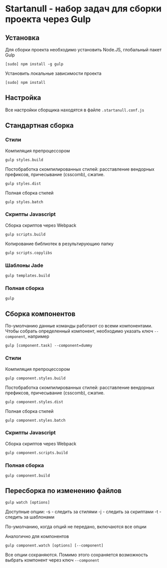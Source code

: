 # Startanull - набор задач для сборки проекта через Gulp

## Установка

Для сборки проекта необходимо установить Node.JS, глобальный пакет Gulp

```
[sudo] npm install -g gulp
```

Установить локальные зависимости проекта

```
[sudo] npm install
```

## Настройка

Все настройки сборщика находятся в файле `.startanull.conf.js`

## Стандартная сборка

### Стили

Компиляция препроцессором

```
gulp styles.build
```

Постобработка скомпилированных стилей: расставление вендорных префиксов, причесывание (csscomb), сжатие.

```
gulp styles.dist
```

Полная сборка стилей

```
gulp styles.batch
```

### Скрипты Javascript

Сборка скриптов через Webpack

```
gulp scripts.build
```

Копирование библиотек в результирующию папку

```
gulp scripts.copylibs
```

### Шаблоны Jade

```
gulp templates.build
```

### Полная сборка

```
gulp
```

## Сборка компонентов

По-умолчанию данные команды работают со всеми компонентами. Чтобы собрать определенный компонент, необходимо указать
ключ `--component`, например

```
gulp [component.task] --component=dummy
```

### Стили

Компиляция препроцессором

```
gulp component.styles.build
```

Постобработка скомпилированных стилей: расставление вендорных префиксов, причесывание (csscomb), сжатие.

```
gulp component.styles.dist
```

Полная сборка стилей

```
gulp component.styles.batch
```

### Скрипты Javascript

Сборка скриптов через Webpack

```
gulp component.scripts.build
```

### Полная сборка

```
gulp component.build
```

## Пересборка по изменению файлов

```
gulp watch [options]
```

Доступные опции:
    -s - следить за стилями
    -j - следить за скриптами
    -t - следить за шаблонами

По-умолчанию, когда опций не передано, включаются все опции

Аналогично для компонентов

```
gulp component.watch [options] [--component]
```

Все опции сохраняются. Помимо этого сохраняется возможность выбрать компонент через ключ `--component`
